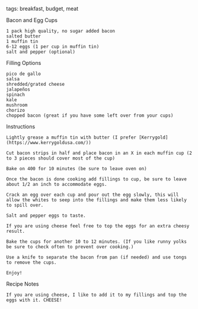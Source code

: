 tags: breakfast, budget, meat

Bacon and Egg Cups

    1 pack high quality, no sugar added bacon
    salted butter
    1 muffin tin
    6-12 eggs (1 per cup in muffin tin)
    salt and pepper (optional)

Filling Options

    pico de gallo
    salsa
    shredded/grated cheese
    jalapeños
    spinach
    kale
    mushroom
    chorizo
    chopped bacon (great if you have some left over from your cups)

Instructions

    Lightly grease a muffin tin with butter (I prefer [Kerrygold](https://www.kerrygoldusa.com/))

    Cut bacon strips in half and place bacon in an X in each muffin cup (2 to 3 pieces should cover most of the cup)

    Bake on 400 for 10 minutes (be sure to leave oven on)

    Once the bacon is done cooking add fillings to cup, be sure to leave about 1/2 an inch to accommodate eggs.

    Crack an egg over each cup and pour out the egg slowly, this will allow the whites to seep into the fillings and make them less likely to spill over.

    Salt and pepper eggs to taste.

    If you are using cheese feel free to top the eggs for an extra cheesy result.

    Bake the cups for another 10 to 12 minutes. (If you like runny yolks be sure to check often to prevent over cooking.)

    Use a knife to separate the bacon from pan (if needed) and use tongs to remove the cups.

    Enjoy!

Recipe Notes

    If you are using cheese, I like to add it to my fillings and top the eggs with it. CHEESE!
